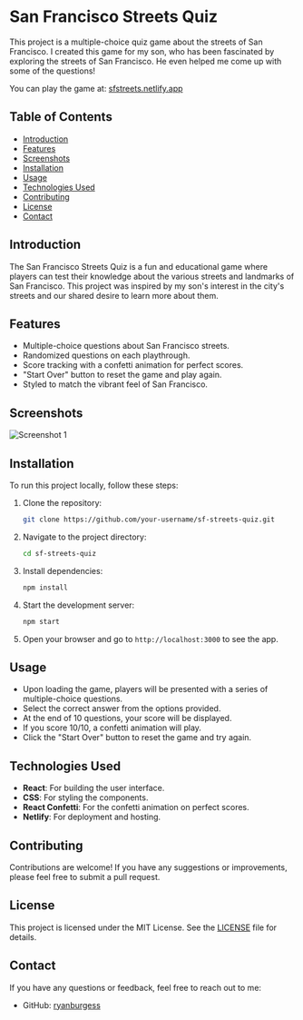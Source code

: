 # San Francisco Streets Quiz

This project is a multiple-choice quiz game about the streets of San Francisco. I created this game for my son, who has been fascinated by exploring the streets of San Francisco. He even helped me come up with some of the questions!

You can play the game at: [sfstreets.netlify.app](https://sfstreets.netlify.app/)

## Table of Contents

- [Introduction](#introduction)
- [Features](#features)
- [Screenshots](#screenshots)
- [Installation](#installation)
- [Usage](#usage)
- [Technologies Used](#technologies-used)
- [Contributing](#contributing)
- [License](#license)
- [Contact](#contact)

## Introduction

The San Francisco Streets Quiz is a fun and educational game where players can test their knowledge about the various streets and landmarks of San Francisco. This project was inspired by my son's interest in the city's streets and our shared desire to learn more about them.

## Features

- Multiple-choice questions about San Francisco streets.
- Randomized questions on each playthrough.
- Score tracking with a confetti animation for perfect scores.
- "Start Over" button to reset the game and play again.
- Styled to match the vibrant feel of San Francisco.

## Screenshots

![Screenshot 1](path-to-screenshot-1.png)

## Installation

To run this project locally, follow these steps:

1. Clone the repository:

    ```sh
    git clone https://github.com/your-username/sf-streets-quiz.git
    ```

2. Navigate to the project directory:

    ```sh
    cd sf-streets-quiz
    ```

3. Install dependencies:

    ```sh
    npm install
    ```

4. Start the development server:

    ```sh
    npm start
    ```

5. Open your browser and go to `http://localhost:3000` to see the app.

## Usage

- Upon loading the game, players will be presented with a series of multiple-choice questions.
- Select the correct answer from the options provided.
- At the end of 10 questions, your score will be displayed.
- If you score 10/10, a confetti animation will play.
- Click the "Start Over" button to reset the game and try again.

## Technologies Used

- **React**: For building the user interface.
- **CSS**: For styling the components.
- **React Confetti**: For the confetti animation on perfect scores.
- **Netlify**: For deployment and hosting.

## Contributing

Contributions are welcome! If you have any suggestions or improvements, please feel free to submit a pull request.

## License

This project is licensed under the MIT License. See the [LICENSE](LICENSE) file for details.

## Contact

If you have any questions or feedback, feel free to reach out to me:

- GitHub: [ryanburgess](https://github.com/ryanburgess)

